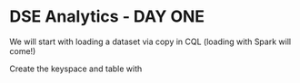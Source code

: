 # DSE Analytics - DAY ONE

We will start with loading a dataset via copy in CQL (loading with Spark will come!)

Create the keyspace and table with 



